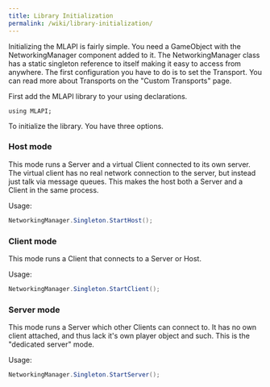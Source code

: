```yaml
---
title: Library Initialization
permalink: /wiki/library-initialization/
---
```


Initializing the MLAPI is fairly simple. You need a GameObject with the NetworkingManager component added to it. The NetworkingManager class has a static singleton reference to itself making it easy to access from anywhere. The first configuration you have to do is to set the Transport. You can read more about Transports on the "Custom Transports" page. 

First add the MLAPI library to your using declarations.
```
using MLAPI;
```

To initialize the library. You have three options.

### Host mode

This mode runs a Server and a virtual Client connected to its own server. The virtual client has no real network connection to the server, but instead just talk via message queues. This makes the host both a Server and a Client in the same process.

Usage:
```csharp
NetworkingManager.Singleton.StartHost();
```


### Client mode

This mode runs a Client that connects to a Server or Host.

Usage:
```csharp
NetworkingManager.Singleton.StartClient();
```

### Server mode

This mode runs a Server which other Clients can connect to. It has no own client attached, and thus lack it's own player object and such. This is the "dedicated server" mode.

Usage:
```csharp
NetworkingManager.Singleton.StartServer();
```
